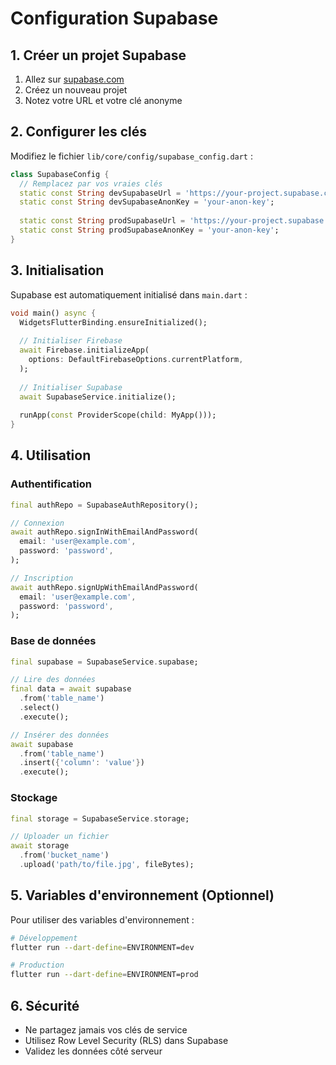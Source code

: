 # Configuration Supabase

## 1. Créer un projet Supabase

1. Allez sur [supabase.com](https://supabase.com)
2. Créez un nouveau projet
3. Notez votre URL et votre clé anonyme

## 2. Configurer les clés

Modifiez le fichier `lib/core/config/supabase_config.dart` :

```dart
class SupabaseConfig {
  // Remplacez par vos vraies clés
  static const String devSupabaseUrl = 'https://your-project.supabase.co';
  static const String devSupabaseAnonKey = 'your-anon-key';
  
  static const String prodSupabaseUrl = 'https://your-project.supabase.co';
  static const String prodSupabaseAnonKey = 'your-anon-key';
}
```

## 3. Initialisation

Supabase est automatiquement initialisé dans `main.dart` :

```dart
void main() async {
  WidgetsFlutterBinding.ensureInitialized();
  
  // Initialiser Firebase
  await Firebase.initializeApp(
    options: DefaultFirebaseOptions.currentPlatform,
  );
  
  // Initialiser Supabase
  await SupabaseService.initialize();
  
  runApp(const ProviderScope(child: MyApp()));
}
```

## 4. Utilisation

### Authentification
```dart
final authRepo = SupabaseAuthRepository();

// Connexion
await authRepo.signInWithEmailAndPassword(
  email: 'user@example.com',
  password: 'password',
);

// Inscription
await authRepo.signUpWithEmailAndPassword(
  email: 'user@example.com',
  password: 'password',
);
```

### Base de données
```dart
final supabase = SupabaseService.supabase;

// Lire des données
final data = await supabase
  .from('table_name')
  .select()
  .execute();

// Insérer des données
await supabase
  .from('table_name')
  .insert({'column': 'value'})
  .execute();
```

### Stockage
```dart
final storage = SupabaseService.storage;

// Uploader un fichier
await storage
  .from('bucket_name')
  .upload('path/to/file.jpg', fileBytes);
```

## 5. Variables d'environnement (Optionnel)

Pour utiliser des variables d'environnement :

```bash
# Développement
flutter run --dart-define=ENVIRONMENT=dev

# Production
flutter run --dart-define=ENVIRONMENT=prod
```

## 6. Sécurité

- Ne partagez jamais vos clés de service
- Utilisez Row Level Security (RLS) dans Supabase
- Validez les données côté serveur 
